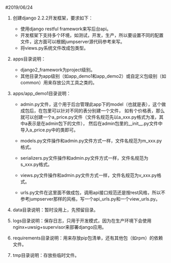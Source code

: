 #2019/06/24

1. 创建django 2.2.2开发框架，要求如下：
    * 使用django restful framework来写后台api。
    * 开发框架下支持多个环境，如测试，开发，生产，所以要设置不同的配置文件，这方面可以根据jumpserver源代码参考来写。
    * 将views.py系统文件改成包类型。

2. apps目录说明：
    * django2_framework为project级别。
    * 其他目录为app级别（如app_demo1和app_demo2）或自定义包级别（如common）用来存放公共工具之类的。
    
3. apps/app_demo1目录说明：
    * admin.py文件，这个用于后台管理此app下的model（也就是表），这个做成包后，在包里可以针对不同的表分别建一个文件，
      如有个价格表，那么就可以创建一个a_price.py文件（文件名规范先以a_xxx.py格式为准，其中a表示是在admin包下的文件），
      然后在admin包里的__init__.py文件中导入a_price.py中的类即可。
      
    * models.py文件操作和admin.py文件方式一样，文件名规范为m_xxx.py格式。
    
    * serializers.py文件操作和admin.py文件方式一样，文件名规范为s_xxx.py格式。
    
    * views.py文件操作和admin.py文件方式一样，文件名规范为v_xxx.py格式。
      
    * urls.py文件在这里面不做成包，调用api接口规范还是按rest风格，所以不参考jumpserver那样的风格，写一个api_urls.py和一个view_urls.py。  
      
4. data目录说明：暂时没用上，先预留目录。

5. logs目录说明：保存日志，只用于开发模式，因为在生产环境下会使用nginx+uwsig+supervisor来部署django应用。

6. requirements目录说明：用来存放pip包清单，还有其他包（如rpm）的依赖文件。

7. tmp目录说明：存放些临时文件。